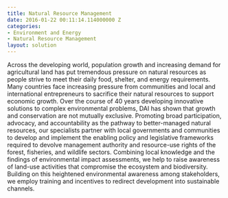 ```yaml
---
title: Natural Resource Management
date: 2016-01-22 00:11:14.114000000 Z
categories:
- Environment and Energy
- Natural Resource Management
layout: solution
---
```


Across the developing world, population growth and increasing demand for agricultural land has put tremendous pressure on natural resources as people strive to meet their daily food, shelter, and energy requirements. Many countries face increasing pressure from communities and local and international entrepreneurs to sacrifice their natural resources to support economic growth. Over the course of 40 years developing innovative solutions to complex environmental problems, DAI has shown that growth and conservation are not mutually exclusive. Promoting broad participation, advocacy, and accountability as the pathway to better-managed natural resources, our specialists partner with local governments and communities to develop and implement the enabling policy and legislative frameworks required to devolve management authority and resource-use rights of the forest, fisheries, and wildlife sectors. Combining local knowledge and the findings of environmental impact assessments, we help to raise awareness of land-use activities that compromise the ecosystem and biodiversity. Building on this heightened environmental awareness among stakeholders, we employ training and incentives to redirect development into sustainable channels.
